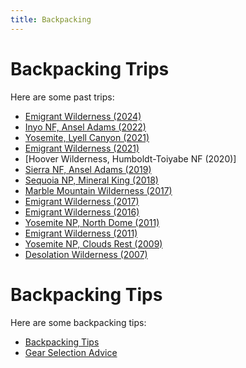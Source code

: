 ```yaml
---
title: Backpacking
---
```


# Backpacking Trips

Here are some past trips:

- [Emigrant Wilderness (2024)](https://www.icloud.com/sharedalbum/#B2dG0ehgLGJ9vq4)
- [Inyo NF, Ansel Adams (2022)](https://www.icloud.com/sharedalbum/#B2dGIcgc2GO1Nh6)
- [Yosemite, Lyell Canyon (2021)](https://www.icloud.com/sharedalbum/#B2dGJDfWGG0Vhj7)
- [Emigrant Wilderness (2021)](https://www.icloud.com/sharedalbum/#B2d5aDWbrMlwaZ)
- [Hoover Wilderness, Humboldt-Toiyabe NF (2020)]
- [Sierra NF, Ansel Adams (2019)](https://www.icloud.com/sharedalbum/#B2dJRveFpJOYfBF)
- [Sequoia NP, Mineral King (2018)](https://www.icloud.com/sharedalbum/#B2dGdPblXG2Ex5T)
- [Marble Mountain Wilderness (2017)](https://www.icloud.com/sharedalbum/#B2d5CmvASx4qMT)
- [Emigrant Wilderness (2017)](https://www.icloud.com/sharedalbum/#B2d5NI45M298sk)
- [Emigrant Wilderness (2016)](https://www.icloud.com/sharedalbum/#B2d52plgjNzKRG)
- [Yosemite NP, North Dome (2011)](https://www.icloud.com/sharedalbum/#B2d5M7GFPacFVN)
- [Emigrant Wilderness (2011)](https://www.icloud.com/sharedalbum/#B2dGQOeMmGAEYP2)
- [Yosemite NP, Clouds Rest (2009)](https://www.icloud.com/sharedalbum/#B2d5aVbMKMX981)
- [Desolation Wilderness (2007)](https://www.icloud.com/sharedalbum/#B2dGdIshaGiskGQ)


# Backpacking Tips

Here are some backpacking tips:

- [Backpacking Tips](tips.md)
- [Gear Selection Advice](gear-advice.md)
